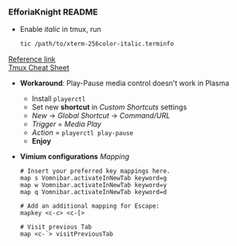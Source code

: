 ### EfforiaKnight README

* Enable *italic* in tmux, run
    ```bash
    tic /path/to/xterm-256color-italic.terminfo
    ```
[Reference link](https://bruinsslot.jp/post/how-to-enable-true-color-for-neovim-tmux-and-gnome-terminal/)  
[Tmux Cheat Sheet](https://tmuxcheatsheet.com/)

* **Workaround**: Play-Pause media control doesn't work in Plasma
    - Install `playerctl`
    - Set new **shortcut** in _Custom Shortcuts_ settings
    - _New_ -> _Global Shortcut_ -> _Command/URL_
    - _Trigger_ = _Media Play_
    - _Action_ = `playerctl play-pause`
    - **Enjoy**

* **Vimium configurations**
_Mapping_
    ```
    # Insert your preferred key mappings here.
    map s Vomnibar.activateInNewTab keyword=g
    map w Vomnibar.activateInNewTab keyword=y
    map q Vomnibar.activateInNewTab keyword=d

    # Add an additional mapping for Escape:
    mapkey <c-c> <c-[>

    # Visit previous Tab
    map <c-`> visitPreviousTab
    ```
